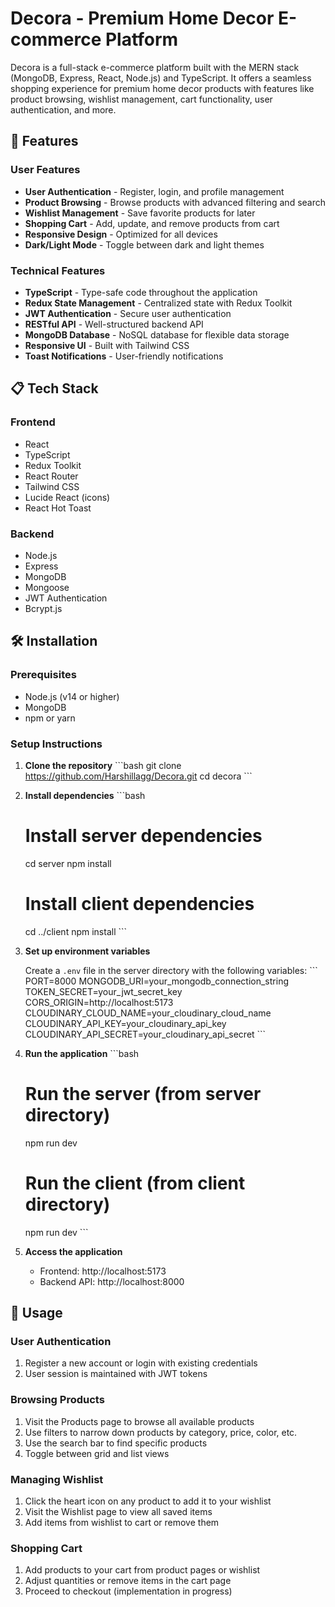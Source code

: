 # Decora - Premium Home Decor E-commerce Platform

Decora is a full-stack e-commerce platform built with the MERN stack (MongoDB, Express, React, Node.js) and TypeScript. It offers a seamless shopping experience for premium home decor products with features like product browsing, wishlist management, cart functionality, user authentication, and more.

## 🚀 Features

### User Features
- **User Authentication** - Register, login, and profile management
- **Product Browsing** - Browse products with advanced filtering and search
- **Wishlist Management** - Save favorite products for later
- **Shopping Cart** - Add, update, and remove products from cart
- **Responsive Design** - Optimized for all devices
- **Dark/Light Mode** - Toggle between dark and light themes

### Technical Features
- **TypeScript** - Type-safe code throughout the application
- **Redux State Management** - Centralized state with Redux Toolkit
- **JWT Authentication** - Secure user authentication
- **RESTful API** - Well-structured backend API
- **MongoDB Database** - NoSQL database for flexible data storage
- **Responsive UI** - Built with Tailwind CSS
- **Toast Notifications** - User-friendly notifications

## 📋 Tech Stack

### Frontend
- React
- TypeScript
- Redux Toolkit
- React Router
- Tailwind CSS
- Lucide React (icons)
- React Hot Toast

### Backend
- Node.js
- Express
- MongoDB
- Mongoose
- JWT Authentication
- Bcrypt.js

## 🛠️ Installation

### Prerequisites
- Node.js (v14 or higher)
- MongoDB
- npm or yarn

### Setup Instructions

1. **Clone the repository**
   \`\`\`bash
   git clone https://github.com/Harshillagg/Decora.git
   cd decora
   \`\`\`

2. **Install dependencies**
   \`\`\`bash
   # Install server dependencies
   cd server
   npm install

   # Install client dependencies
   cd ../client
   npm install
   \`\`\`

3. **Set up environment variables**
   
   Create a `.env` file in the server directory with the following variables:
   \`\`\`
   PORT=8000
   MONGODB_URI=your_mongodb_connection_string
   TOKEN_SECRET=your_jwt_secret_key
   CORS_ORIGIN=http://localhost:5173
   CLOUDINARY_CLOUD_NAME=your_cloudinary_cloud_name
   CLOUDINARY_API_KEY=your_cloudinary_api_key
   CLOUDINARY_API_SECRET=your_cloudinary_api_secret
   \`\`\`

4. **Run the application**
   \`\`\`bash
   # Run the server (from server directory)
   npm run dev

   # Run the client (from client directory)
   npm run dev
   \`\`\`

5. **Access the application**
   - Frontend: http://localhost:5173
   - Backend API: http://localhost:8000


## 📱 Usage

### User Authentication
1. Register a new account or login with existing credentials
2. User session is maintained with JWT tokens

### Browsing Products
1. Visit the Products page to browse all available products
2. Use filters to narrow down products by category, price, color, etc.
3. Use the search bar to find specific products
4. Toggle between grid and list views

### Managing Wishlist
1. Click the heart icon on any product to add it to your wishlist
2. Visit the Wishlist page to view all saved items
3. Add items from wishlist to cart or remove them

### Shopping Cart
1. Add products to your cart from product pages or wishlist
2. Adjust quantities or remove items in the cart page
3. Proceed to checkout (implementation in progress)

